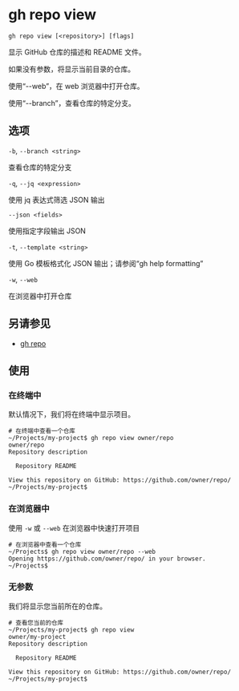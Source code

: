 # gh repo view

```
gh repo view [<repository>] [flags]
```

显示 GitHub 仓库的描述和 README 文件。

如果没有参数，将显示当前目录的仓库。

使用“--web”，在 web 浏览器中打开仓库。

使用“--branch”，查看仓库的特定分支。

## 选项

`-b`, `--branch <string>`

查看仓库的特定分支

`-q`, `--jq <expression>`

使用 jq 表达式筛选 JSON 输出

`--json <fields>`

使用指定字段输出 JSON

`-t`, `--template <string>`

使用 Go 模板格式化 JSON 输出；请参阅“gh help formatting”

`-w`, `--web`

在浏览器中打开仓库

## 另请参见

- [gh repo](/gh_repo)

## 使用

### 在终端中


默认情况下，我们将在终端中显示项目。

```
# 在终端中查看一个仓库
~/Projects/my-project$ gh repo view owner/repo
owner/repo
Repository description

  Repository README

View this repository on GitHub: https://github.com/owner/repo/
~/Projects/my-project$
```

### 在浏览器中

使用 `-w` 或 `--web` 在浏览器中快速打开项目

```
# 在浏览器中查看一个仓库
~/Projects$ gh repo view owner/repo --web
Opening https://github.com/owner/repo/ in your browser.
~/Projects$
```

### 无参数

我们将显示您当前所在的仓库。

```
# 查看您当前的仓库
~/Projects/my-project$ gh repo view
owner/my-project
Repository description

  Repository README

View this repository on GitHub: https://github.com/owner/repo/
~/Projects/my-project$
```